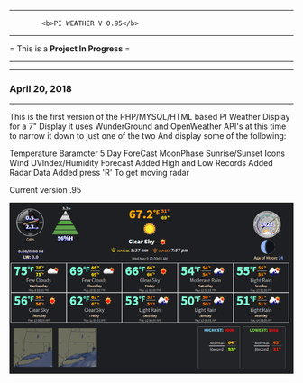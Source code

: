 ____________________________________________________________
			<b>PI WEATHER V 0.95</b>		  
------------------------------------------------------------

= This is a **Project In Progress** =

____________________________________________________________
<hr style="color:tomato">
<h3>April 20, 2018</h3>
<hr style="color:tomato">

This is the first version of the PHP/MYSQL/HTML based PI Weather Display for a 7" Display
it uses WunderGround and OpenWeather API's at this time to narrow it down to just one of the two
And display some of the following:

Temperature
Baramoter
5 Day ForeCast
MoonPhase
Sunrise/Sunset
Icons
Wind
UVIndex/Humidity
Forecast
Added High and Low Records
Added Radar Data
Added press 'R' To get moving radar

Current version .95<Dbr>

![Alt text](/img/screenshot/PiWeather_V0.95.png?raw=true "Early Screenshot V0.95")
